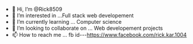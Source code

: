 - 👋 Hi, I’m @Rick8509
- 👀 I’m interested in ...Full stack web developement
- 🌱 I’m currently learning ... Computer science
- 💞️ I’m looking to collaborate on ... Web developement projects
- 📫 How to reach me ... fb id---https://www.facebook.com/rick.kar.1004

<!---
Rick8509/Rick8509 is a ✨ special ✨ repository because its `README.md` (this file) appears on your GitHub profile.
You can click the Preview link to take a look at your changes.
--->
